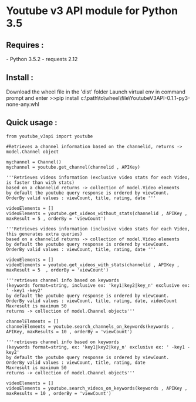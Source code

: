 <h1>Youtube v3 API module for Python 3.5</h1>

<h2>Requires :</h2>
    - Python 3.5.2
    - requests 2.12

<h2>Install :</h2>
Download the wheel file in the 'dist' folder
Launch virtual env in command prompt and enter 
    >>pip install c:\path\to\wheel\file\YoutubeV3API-0.1.1-py3-none-any.whl


<h2>Quick usage :</h2>

    from youtube_v3api import youtube

    #Retrieves a channel information based on the channelid, returns -> model.Channel object
    
    mychannel = Channel()
    mychannel = youtube.get_channel(channelid , APIKey)
    
    '''Retrieves videos information (exclusive video stats for each Video, is faster than with stats) 
    based on a channelid returns -> collection of model.Video elements
    by default the youtube query response is ordered by viewCount.
    OrderBy valid values : viewCount, title, rating, date '''
    
    videoElements = []
    videoElements = youtube.get_videos_without_stats(channelid , APIKey , maxResult = 5 , orderBy = 'viewCount')

    '''Retrieves videos information (inclusive video stats for each Video, this generates extra queries) 
    based on a channelid returns -> collection of model.Video elements
    by default the youtube query response is ordered by viewCount. 
    OrderBy valid values : viewCount, title, rating, date '''
    
    videoElements = []
    videoElements = youtube.get_videos_with_stats(channelid , APIKey ,  maxResult = 5  , orderBy = 'viewCount')

    '''retrieves channel info based on keywords 
    (keywords format=string, inclusive ex: 'key1|key2|key_n' exclusive ex: ' -key1 -key2'
    by default the youtube query response is ordered by viewCount.
    OrderBy valid values : viewCount, title, rating, date, videoCount
    Maxresult is maximum 50
    returns -> collection of model.Channel objects'''
    
    channelElements = []
    channelElements = youtube.search_channels_on_keywords(keywords , APIKey, maxResults = 10 , orderBy = 'viewCount')

    '''retrieves channel info based on keywords 
    (keywords format=string, ex: 'key1|key2|key_n' exclusive ex: ' -key1 -key2'
    by default the youtube query response is ordered by viewCount. 
    OrderBy valid values : viewCount, title, rating, date
    Maxresult is maximum 50
    returns -> collection of model.Channel objects'''
    
    videoElements = []
    videoElements = youtube.search_videos_on_keywords(keywords , APIKey , maxResults = 10 , orderBy = 'viewCount')
    
